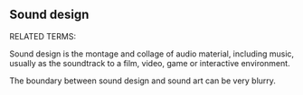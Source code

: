 ## Sound design

RELATED TERMS: 

Sound design is the montage and collage of audio material, including music, usually as the soundtrack to a film, video, game or interactive environment. 

The boundary between sound design and sound art can be very blurry.

